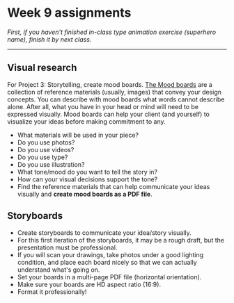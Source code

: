 # Week 9 assignments

*First, if you haven't finished in-class type animation exercise (superhero name), finish it by next class.*

-----

## Visual research
For Project 3: Storytelling, create mood boards. [The Mood boards](https://duckduckgo.com/?q=mood+boards&bext=msl&atb=v81-4__&iax=images&ia=images) are a collection of reference materials (usually, images) that convey your design concepts. You can describe with mood boards what words cannot describe alone. After all, what you have in your head or mind will need to be expressed visually. Mood boards can help your client (and yourself) to visualize your ideas before making commitment to any.

- What materials will be used in your piece?
- Do you use photos?
- Do you use videos?
- Do you use type?
- Do you use illustration?
- What tone/mood do you want to tell the story in? 
- How can your visual decisions support the tone?
- Find the reference materials that can help communicate your ideas visually and **create mood boards as a PDF file**.



## Storyboards
- Create storyboards to communicate your idea/story visually. 
- For this first iteration of the storyboards, it may be a rough draft, but the presentation must be professional.
- If you will scan your drawings, take photos under a good lighting condition, and place each board nicely so that we can actually understand what's going on.
- Set your boards in a multi-page PDF file (horizontal orientation).
- Make sure your boards are HD aspect ratio (16:9).
- Format it professionally!
